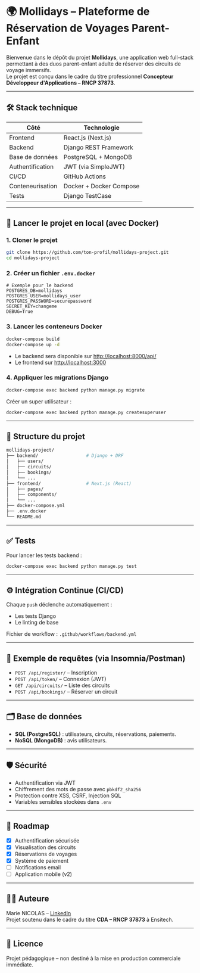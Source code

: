 
# 🌍 Mollidays – Plateforme de Réservation de Voyages Parent-Enfant

Bienvenue dans le dépôt du projet **Mollidays**, une application web full-stack permettant à des duos parent-enfant adulte de réserver des circuits de voyage immersifs.  
Le projet est conçu dans le cadre du titre professionnel **Concepteur Développeur d'Applications – RNCP 37873**.

---

## 🛠 Stack technique

| Côté            | Technologie             |
|-----------------|-------------------------|
| Frontend        | React.js (Next.js)      |
| Backend         | Django REST Framework   |
| Base de données | PostgreSQL + MongoDB    |
| Authentification| JWT (via SimpleJWT)     |
| CI/CD           | GitHub Actions          |
| Conteneurisation| Docker + Docker Compose |
| Tests           | Django TestCase         |

---

## 🚀 Lancer le projet en local (avec Docker)

### 1. Cloner le projet

```bash
git clone https://github.com/ton-profil/mollidays-project.git
cd mollidays-project
```

### 2. Créer un fichier `.env.docker`

```env
# Exemple pour le backend
POSTGRES_DB=mollidays
POSTGRES_USER=mollidays_user
POSTGRES_PASSWORD=securepassword
SECRET_KEY=changeme
DEBUG=True
```

### 3. Lancer les conteneurs Docker

```bash
docker-compose build
docker-compose up -d
```

- Le backend sera disponible sur [http://localhost:8000/api/](http://localhost:8000/api/)
- Le frontend sur [http://localhost:3000](http://localhost:3000)

### 4. Appliquer les migrations Django

```bash
docker-compose exec backend python manage.py migrate
```

Créer un super utilisateur :

```bash
docker-compose exec backend python manage.py createsuperuser
```

---

## 📂 Structure du projet

```bash
mollidays-project/
├── backend/                  # Django + DRF
│   ├── users/
│   ├── circuits/
│   ├── bookings/
│   └── ...
├── frontend/                 # Next.js (React)
│   ├── pages/
│   ├── components/
│   └── ...
├── docker-compose.yml
├── .env.docker
└── README.md
```

---

## ✅ Tests

Pour lancer les tests backend :

```bash
docker-compose exec backend python manage.py test
```

---

## ⚙️ Intégration Continue (CI/CD)

Chaque `push` déclenche automatiquement :
- Les tests Django
- Le linting de base

Fichier de workflow : `.github/workflows/backend.yml`

---

## 🧪 Exemple de requêtes (via Insomnia/Postman)

- `POST /api/register/` – Inscription
- `POST /api/token/` – Connexion (JWT)
- `GET /api/circuits/` – Liste des circuits
- `POST /api/bookings/` – Réserver un circuit

---

## 🗂 Base de données

- **SQL (PostgreSQL)** : utilisateurs, circuits, réservations, paiements.
- **NoSQL (MongoDB)** : avis utilisateurs.

---

## 🛡 Sécurité

- Authentification via JWT
- Chiffrement des mots de passe avec `pbkdf2_sha256`
- Protection contre XSS, CSRF, Injection SQL
- Variables sensibles stockées dans `.env`

---

## 🧭 Roadmap

- [x] Authentification sécurisée
- [x] Visualisation des circuits
- [x] Réservations de voyages
- [x] Système de paiement
- [ ] Notifications email
- [ ] Application mobile (v2)

---

## 👩‍💻 Auteure

Marie NICOLAS – [LinkedIn](https://www.linkedin.com/in/...)  
Projet soutenu dans le cadre du titre **CDA – RNCP 37873** à Ensitech.

---

## 📜 Licence

Projet pédagogique – non destiné à la mise en production commerciale immédiate.
